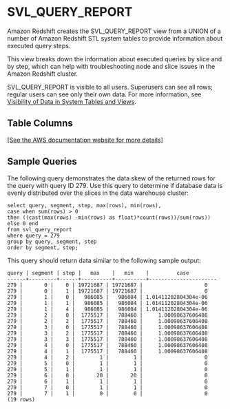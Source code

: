 # SVL\_QUERY\_REPORT<a name="r_SVL_QUERY_REPORT"></a>

Amazon Redshift creates the SVL\_QUERY\_REPORT view from a UNION of a number of Amazon Redshift STL system tables to provide information about executed query steps\.

This view breaks down the information about executed queries by slice and by step, which can help with troubleshooting node and slice issues in the Amazon Redshift cluster\.

SVL\_QUERY\_REPORT is visible to all users\. Superusers can see all rows; regular users can see only their own data\. For more information, see [Visibility of Data in System Tables and Views](c_visibility-of-data.md)\.

## Table Columns<a name="r_SVL_QUERY_REPORT-table-rows2"></a>

[\[See the AWS documentation website for more details\]](http://docs.aws.amazon.com/redshift/latest/dg/r_SVL_QUERY_REPORT.html)

## Sample Queries<a name="r_SVL_QUERY_REPORT-sample-queries2"></a>

The following query demonstrates the data skew of the returned rows for the query with query ID 279\. Use this query to determine if database data is evenly distributed over the slices in the data warehouse cluster: 

```
select query, segment, step, max(rows), min(rows),
case when sum(rows) > 0
then ((cast(max(rows) -min(rows) as float)*count(rows))/sum(rows))
else 0 end
from svl_query_report
where query = 279
group by query, segment, step
order by segment, step;
```

This query should return data similar to the following sample output: 

```
query | segment | step |   max    |   min    |         case
------+---------+------+----------+----------+----------------------
279 |       0 |    0 | 19721687 | 19721687 |                    0
279 |       0 |    1 | 19721687 | 19721687 |                    0
279 |       1 |    0 |   986085 |   986084 | 1.01411202804304e-06
279 |       1 |    1 |   986085 |   986084 | 1.01411202804304e-06
279 |       1 |    4 |   986085 |   986084 | 1.01411202804304e-06
279 |       2 |    0 |  1775517 |   788460 |     1.00098637606408
279 |       2 |    2 |  1775517 |   788460 |     1.00098637606408
279 |       3 |    0 |  1775517 |   788460 |     1.00098637606408
279 |       3 |    2 |  1775517 |   788460 |     1.00098637606408
279 |       3 |    3 |  1775517 |   788460 |     1.00098637606408
279 |       4 |    0 |  1775517 |   788460 |     1.00098637606408
279 |       4 |    1 |  1775517 |   788460 |     1.00098637606408
279 |       4 |    2 |        1 |        1 |                    0
279 |       5 |    0 |        1 |        1 |                    0
279 |       5 |    1 |        1 |        1 |                    0
279 |       6 |    0 |       20 |       20 |                    0
279 |       6 |    1 |        1 |        1 |                    0
279 |       7 |    0 |        1 |        1 |                    0
279 |       7 |    1 |        0 |        0 |                    0
(19 rows)
```